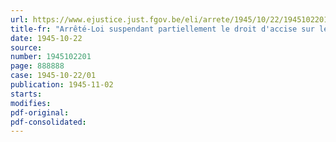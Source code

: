 ```yaml
---
url: https://www.ejustice.just.fgov.be/eli/arrete/1945/10/22/1945102201/justel
title-fr: "Arrêté-Loi suspendant partiellement le droit d'accise sur les bières indigènes"
date: 1945-10-22
source:
number: 1945102201
page: 888888
case: 1945-10-22/01
publication: 1945-11-02
starts:
modifies:
pdf-original:
pdf-consolidated:
---
```



